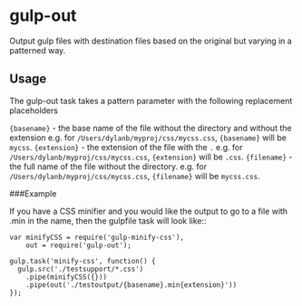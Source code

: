 # gulp-out

Output gulp files with destination files based on the original but varying in a patterned way.

## Usage

The gulp-out task takes a pattern parameter with the following replacement placeholders

`{basename}` - the base name of the file without the directory and without the extension e.g. for `/Users/dylanb/myproj/css/mycss.css`, `{basename}` will be `mycss`.
`{extension}` - the extension of the file with the `.` e.g. for `/Users/dylanb/myproj/css/mycss.css`, `{extension}` will be `.css`.
`{filename}` - the full name of the file without the directory. e.g. for `/Users/dylanb/myproj/css/mycss.css`, `{filename}` will be `mycss.css`.

###Example

If you have a CSS minifier and you would like the output to go to a file with .min in the name, then the gulpfile task will look like::

    var minifyCSS = require('gulp-minify-css'),
        out = require('gulp-out');

    gulp.task('minify-css', function() {
      gulp.src('./testsupport/*.css')
        .pipe(minifyCSS({}))
        .pipe(out('./testoutput/{basename}.min{extension}'))
    });
